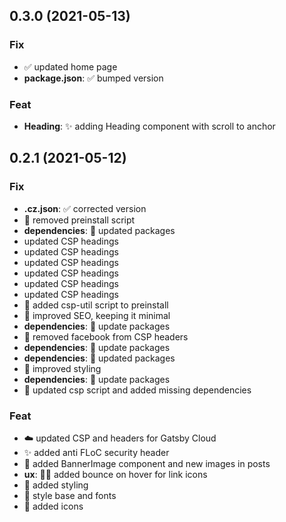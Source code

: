 ## 0.3.0 (2021-05-13)

### Fix

- ✅ updated home page
- **package.json**: ✅ bumped version

### Feat

- **Heading**: ✨ adding Heading component with scroll to anchor

## 0.2.1 (2021-05-12)

### Fix

- **.cz.json**: ✅ corrected version
- 🐞 removed preinstall script
- **dependencies**: 💫 updated packages
- updated CSP headings
- updated CSP headings
- updated CSP headings
- updated CSP headings
- updated CSP headings
- updated CSP headings
- 🔧 added csp-util script to preinstall
- 🤖 improved SEO, keeping it minimal
- **dependencies**: 💫 update packages
- 💫 removed facebook from CSP headers
- **dependencies**: 💫 update packages
- **dependencies**: 💫 updated packages
- 💄 improved styling
- **dependencies**: 💫 update packages
- 🐞 updated csp script and added missing dependencies

### Feat

- ☁️ updated CSP and headers for Gatsby Cloud
- ✨ added anti FLoC security header
- 📸 added BannerImage component and new images in posts
- **ux**: 🧑🏽 added bounce on hover for link icons
- 💄 added styling
- 💄 style base and fonts
- 💄 added icons
